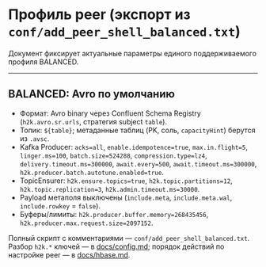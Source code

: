 # Профиль peer (экспорт из `conf/add_peer_shell_balanced.txt`)

Документ фиксирует актуальные параметры единого поддерживаемого профиля BALANCED.

---

## BALANCED: Avro по умолчанию

- Формат: Avro binary через Confluent Schema Registry (`h2k.avro.sr.urls`, стратегия subject `table`).
- Топик: `${table}`; метаданные таблиц (PK, соль, `capacityHint`) берутся из `.avsc`.
- Kafka Producer: `acks=all`, `enable.idempotence=true`, `max.in.flight=5`, `linger.ms=100`, `batch.size=524288`, `compression.type=lz4`, `delivery.timeout.ms=300000`, `await.every=500`, `await.timeout.ms=300000`, `h2k.producer.batch.autotune.enabled=true`.
- TopicEnsurer: `h2k.ensure.topics=true`, `h2k.topic.partitions=12`, `h2k.topic.replication=3`, `h2k.admin.timeout.ms=30000`.
- Payload метаполя выключены (`include.meta`, `include.meta.wal`, `include.rowkey` = `false`).
- Буферы/лимиты: `h2k.producer.buffer.memory=268435456`, `h2k.producer.max.request.size=2097152`.

Полный скрипт с комментариями — `conf/add_peer_shell_balanced.txt`. Разбор `h2k.*` ключей — в [docs/config.md](docs/config.md); порядок действий по настройке peer — в [docs/hbase.md](docs/hbase.md).
